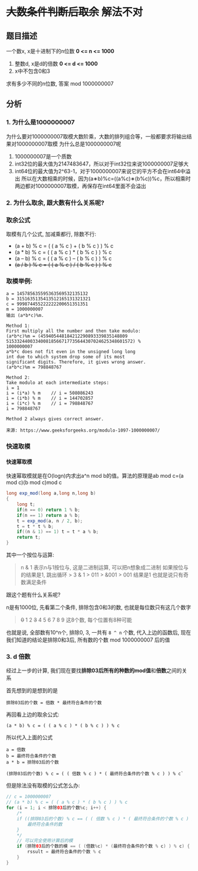 # ~~大数条件判断后取余~~ 解法不对

## 题目描述

一个数x, x是十进制下的n位数 **0 <= n <= 1000**

1. 整数d, x是d的倍数 **0 <= d <= 1000**
2. x中不包含0和3

求有多少不同的n位数, 答案 mod 1000000007

## 分析

### 1. 为什么是1000000007

为什么要对1000000007取模大数阶乘，大数的排列组合等，一般都要求将输出结果对1000000007取模 为什么总是1000000007呢

1. 1000000007是一个质数
2. int32位的最大值为2147483647，所以对于int32位来说1000000007足够大
3. int64位的最大值为2^63-1，对于1000000007来说它的平方不会在int64中溢出 所以在大数相乘的时候，因为(a∗b)%c=((a%c)∗(b%c))%c，所以相乘时两边都对1000000007取模，再保存在int64里面不会溢出

### 2. 为什么取余, 跟大数有什么关系呢?

### 取余公式

取模有几个公式, 加减乘都行, 除数不行:

- (a + b) % c = ( ( a % c ) + ( b % c ) ) % c
- (a * b) % c = ( ( a % c ) * ( b % c ) ) % c
- (a – b) % c = ( ( a % c ) – ( b % c ) ) % c
- ~~(a / b ) % c = ( ( a % c ) / ( b % c ) ) % c~~

### 取模举例:

```
a = 145785635595363569532135132
b = 3151635135413512165131321321
c = 999874455222222200651351351
m = 1000000007
输出 (a*b*c)%m.

Method 1:
First multiply all the number and then take modulo:
(a*b*c)%m = (459405448184212290893339835148809
515332440033400818566717735644307024625348601572) % 
1000000007
a*b*c does not fit even in the unsigned long long 
int due to which system drop some of its most 
significant digits. Therefore, it gives wrong answer.
(a*b*c)%m = 798848767

Method 2:
Take modulo at each intermediate steps:
i = 1
i = (i*a) % m    // i = 508086243
i = (i*b) % m    // i = 144702857
i = (i*c) % m    // i = 798848767
i = 798848767 

Method 2 always gives correct answer.

来源: https://www.geeksforgeeks.org/modulo-1097-1000000007/
```

### 快速取模

#### 快速幂取模

快速幂取模就是在O(logn)内求出a^n mod b的值。算法的原理是ab mod c=(a mod c)(b mod c)mod c 

```java
long exp_mod(long a,long n,long b)
{
    long t;
    if(n == 0) return 1 % b;
    if(n == 1) return a % b;
    t = exp_mod(a, n / 2, b);
    t = t * t % b;
    if((n & 1) == 1) t = t * a % b;
    return t;
}
```

其中一个按位与运算:
> n & 1 表示n与1按位与, 这是二进制运算, 可以把n想象成二进制
> 如果按位与的结果是1, 跳出循环
    > 3 & 1
    >  011
    > &001
    >  001 结果是1
> 也就是说只有奇数满足条件


跟这个题有什么关系呢?

n是有1000位, 先看第二个条件, 排除包含0和3的数, 也就是每位数只有这几个数字

> ~~0~~ 1 2 ~~3~~ 4 5 6 7 8 9 这8个数, 每个位置有8种可能

也就是说, 全部数有10^n个, 排除0, 3, 一共有 `8 ^ n` 个数, 代入上边的函数后, 现在我们知道的结论是排除0和3后, 所有数的个数 mod 1000000007 后的值

### 3. d 倍数

经过上一步的计算, 我们现在要找**排除03后所有的种数的mod值**和**倍数**之间的关系

首先想到的是想到的是

```
排除03后的个数 = 倍数 * 最终符合条件的个数
```

再回看上边的取余公式: 
```
(a * b) % c = ( ( a % c ) * ( b % c ) ) % c
```

所以代入上面的公式

```
a = 倍数
b = 最终符合条件的个数
a * b = 排除03后的个数

(排除03后的个数) % c = ( ( 倍数 % c ) * ( 最终符合条件的个数 % c ) ) % c`
```

但是除法没有取模的公式怎么办:

```java
// c = 1000000007
// (a * b) % c = ( ( a % c ) * ( b % c ) ) % c
for (i = 1; i < 排除03后的个数%c; i++) {
    /*
    if ((排除03后的个数) % c == ( ( 倍数 % c ) * ( 最终符合条件的个数 % c ) ) % c) {
        最终符合条件的数
    }
    */
    // 可以完全使用计算后的模
    if (排除03后的个数的模 == ( (倍数%c) * (最终符合条件的个数 % c) ) % c) {
        rssult = 最终符合条件的个数 % c
    }
}
```
